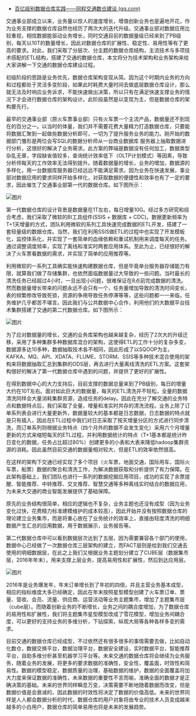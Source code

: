 - [百亿级别数据仓库实践——同程交通数仓建设 (qq.com)](https://mp.weixin.qq.com/s/BGMQ_V-h6OQF4N2MpPb-7A)

交通事业部成立以来，业务量以惊人的速度增长，增值创新业务也是遍地开花，作为业务支撑的数据仓库自然也经历了两次大的迭代升级。交通事业部对数据应用比较重视，相信数据能驱动业务增长，同时交通目前的数据量级已经来到了PB级别，每天以10T的数量增长，因此对数据仓库的扩展性、稳定性、易用性等有了更高的要求。对此，我们采取了分层次、分主题的数据仓库结构，主流技术与多项技术搭配的ETL结构，搭建了交通的数据仓库，本文将分为技术架构和业务架构来给大家讲解一下交通的数据仓库建设过程。

初级阶段的思路是业务优先，数据仓库架构变现从简。因为这个时期内业务的方向和过程都处于灵活多变阶段，如果此时耗费大量时间去做底层数据仓库设计，那么就无法及时响应业务诉求，不能快速做出决策，所以只有在满足快速支撑业务的情况下才会进行数据仓库的架构设计。此阶段虽然是以变现为主，但是数据仓库的架构要先行。

最早的交通事业部（原火车票事业部）只有火车票一个主流产品，数据量还不到现在的百分之一。以当时的体量，我们并不需要花费大量精力打造数据仓库，只要能将数据汇聚到一起做些数据分析即可，一切为了提升服务业务的能力。刚开始的数据部门雏形是两位会写SQL的数据分析师从一台商业数据库 服务器上抽取数据进行分析，这很好的解决了业务需求。此方案的弊端是数据没有任何加工，数据类型杂乱无章，字段缺省值较多，查询统计效率低下（OLTP计划模式）等因素，导致分析师每天的工作效率无法得到提升。随着数据量的增长，业务的增加，数据源的多样化，用一台数据库服务器已经远远不能满足需求。因为业务在快速发展，事业部对数据应用的要求同样开始多样化，对获取数据的便捷性和效率也有了一定的要求，因此催生了交通事业部第一代的数据仓库。如下图所示：

![图片](https://mmbiz.qpic.cn/mmbiz_jpg/uroKbD3UGVT0iaERyiae5nogjoccwBCcIfzjicKW0IDk1uPwWAGJQa2WkPymanz9rXGB2FmQ87vHDyHQI77SUcGvQ/640?wx_fmt=jpeg&wxfrom=5&wx_lazy=1&wx_co=1)

第一代数据仓库的设计背景是数据量在1T左右，每日增量10G。经过多方研究和综合考虑，我们采取了微软的BI工具组件(SSIS + 数据库 + CDC)。数据更新频率为T+1天增量的方式，团队利用微软的系列工具快速完成数据的ETL开发，搭建了一套轻量级的数据仓库。当然，我们在利用SSIS做ETL的过程中也实现了开发模板化，监控体系化，并实现了一套简单的血缘依赖和重试机制用来调度每天的任务。通过调整调度频率，实现了离线和准实时两套应用体系。至此为止，已经很好的解决了火车票看数据的需求，并实现了简单的应用推荐等。

利用微软的一系列工具确实能快速构建数据仓库，但是毕竟单台服务器存储能力有限，就算我们做了存储集群，也依然面临数据量过大导致的一些问题。当时最长的清洗任务已经超过4小时，一旦出现小问题，很难保证在8点前完成数据的清洗。然而数据量增长带来的问题永远不会只有一个，任务量增加导致的清洗时间变长，表的频繁修改导致死锁，资源的争用导致任务停滞等等，这些问题都一一来临，任务维护几乎都苦不堪言。因此我们与公共数据中心合作，利用他们的大数据平台技术集群搭建了交通的第二代数据仓库。如下图所示：

![图片](https://mmbiz.qpic.cn/mmbiz_jpg/uroKbD3UGVT0iaERyiae5nogjoccwBCcIfc08fkl4dDtaSeJyvo3dibCDbQyZ14fpVdMVibgIMDYlaxibMK8wuhUghw/640?wx_fmt=jpeg&wxfrom=5&wx_lazy=1&wx_co=1)

为了应对数据量的增长，交通的业务库架构也越来越复杂，经历了2次大的升级迁移，采用了多种集群多种数据库混合的架构，这使得ETL的工作十分的复杂多变，数据源多达10多种，数据抽取技术各不相同，因此形成了以SQOOP为主，KAFKA、MQ、API、XDATA、FLUME、STORM、SSIS等多种技术混合使用的架构来将数据抽取汇总到集群的ODS层，再去进行大量离线清洗的ETL方案。这套架构很好的解决了第一代数据仓库中遇到的问题，并提供了更好的扩展性。

在得到数据中心的大力支持后，目前支撑的数据总量来到了PB级别，每日的增量大约在10T左右。面对如此巨大的数据量，每天的ETL清洗并不轻松，全量的数据清洗同样会大量消耗集群资源，造成任务的delay。因此在充分了解交通的业务特点和数据特点后，我们采取了全量，增量和准实时共存的清洗流程。业务上除了订单系列表会进行大量更新外，数据量较大的基本都是日志数据，日志数据的特点就是只有插入，因此在ETL过程中我们对日志采取了按天增量分区的方式进行同步清洗，而订单系列则根据业务特点（四个月外的数据不会发生变化）采用六个月增量更新的方式来缩短每天的ETL过程，并利用数据统计的特点（T+1基本都是统计昨日变化的数据，任务占比超过80%）创建更多的小表和大表来降低hadoop集群资源的消耗。因此虽然目前交通的数据量相对较大，但是ETL的效率依然很高。

在这样的架构下交通已经实现了多个项目（火车票，地面交通，国际用车，国际火车票，船票）数据的聚合和清洗工作，为解决数据获取和分析提供了有力保障。在此架构基础上，我们团队也进行一系列的数据挖掘应用项目，成功的实现了余票提醒、智能推荐、中转推荐、交叉推荐、智慧交通等多种离线实时结合的数据应用，为未来大交通的商业智能发展提供了基础保障。

原先的业务结构很简单，相应的逻辑也不复杂，业务主题也还没有成型（因为业务变化过快，花费精力标准建模维护的成本较高），因此开始并没有按照数据仓库的理论建立业务集市，而是将重心放在了业务统计的效率上，直接由轻度清洗的明细数据产生汇总的应用数据，用于数据展示，业务报告等。

第二代数据仓库中可以看到数据层次达到了五层，因为需要兼容各个部门的使用，数据中心已经做了一次数据仓库三层架构的建立，而FACT层则是给到我们交通去使用的明细数据层，在此之上我们又根据业务主题划分建立了CUBE层（数据集市层，2016年年末），用来支撑上层业务，提高易用性和扩展性，然后到达应用层。



![图片](https://mmbiz.qpic.cn/mmbiz_jpg/uroKbD3UGVT0iaERyiae5nogjoccwBCcIf7xmpMR1N81A2lQBia4GHdvlUVAzWiczAlppfEpyEh92rGWPibhNVWW8Rg/640?wx_fmt=jpeg&wxfrom=5&wx_lazy=1&wx_co=1)

2016年是业务爆发年，年末订单增长到了年初的四倍，并且主营业务基本成型，相应的指标维度大多已经确定，因此在年末按照星型模型创建了火车票订单、票量、营收、会员、流量、供应商、运营活动等业务主题集市，增加了主题集市层（cube层）。而随着创新业务的不断增长，业务之间的耦合度增加，为了数据仓库的易用性和扩展性，我们将主题集市星型模型改成了雪花模型，增加业务间耦合度，可以更好的支持业务的多维分析，下钻探索，纵观大局等各种各样多变的需求。

目前交通的数据仓库已经成型，不过依然还有很多很多的事情需要去做，比如自动化数仓，数据交换平台，数据治理平台，数据安全建设，实时数据平台，智能推荐平台，自助多维分析甚至机器学习平台等。未来交通的数据仓库将会继续为业务服务，随着业务的发展，将更多的要求数据的准确性，安全性，覆盖面，时效性和简易性。数据的模型稳定，数据质量的治理，基础数据的维护，数据的全面覆盖将加大力度来保证数据的准确性，未来数据的重要性不言而喻，准确全面的数据才是正确决策的基础。未来的世界同样瞬息万变，决策需要不断地随着数据而改变，但是数据价值是会衰减的，因此数据的时效性将决定了数据的价值高低。未来的世界同样是人人都会数据分析的时代，数据仓库的用户对象将由专业的技术人员变成越来越多的小白用户，数据仓库的简单易用也将是未来的发展趋势。